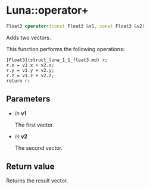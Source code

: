 # Luna::operator+

```c++
Float3 operator+(const Float3 &v1, const Float3 &v2)
```

Adds two vectors. 

This function performs the following operations: 
```
[Float3](struct_luna_1_1_float3.md) r;
r.x = v1.x + v2.x;
r.y = v1.y + v2.y;
r.z = v1.z + v2.z;
return r;
```


## Parameters
* *in* **v1**

    The first vector. 

* *in* **v2**

    The second vector. 

## Return value
Returns the result vector. 

